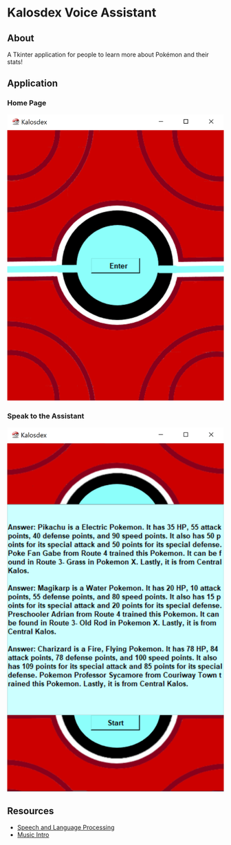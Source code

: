 # Kalosdex Voice Assistant

## About
A Tkinter application for people to learn more about Pokémon and their stats!

## Application

### Home Page
![homepage](/media/frontpage.PNG)
### Speak to the Assistant
![pages](/media/functionality.PNG)

## Resources
- [Speech and Language Processing](https://web.stanford.edu/~jurafsky/slp3/)
- [Music Intro](https://www.youtube.com/watch?v=ZDlQbDyyz3E)
